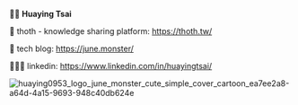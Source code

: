 
👋🏻 **Huaying Tsai**

🤠 thoth - knowledge sharing platform: https://thoth.tw/

👾 tech blog: https://june.monster/

🧑🏻‍💻 linkedin: https://www.linkedin.com/in/huayingtsai/

![huaying0953_logo_june_monster_cute_simple_cover_cartoon_ea7ee2a8-a64d-4a15-9693-948c40db624e](https://github.com/huaying/huaying/assets/3991678/0570151f-9c30-493d-b02e-af8d7490b435)
